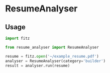 # ResumeAnalyser
## Usage
```python
import fitz

from resume_analyser import ResumeAnalyser

resume = fitz.open('~/example_resume.pdf')
analyser = ResumeAnalyser(category='builder')
result = analyser.run(resume)
```
